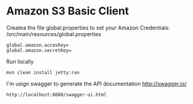 # Amazon S3 Basic Client

Createa the file global.properties to set your Amazon Credentials:
/src/main/resources/global.properties

```
global.amazon.accesKey=
global.amazon.secretKey=
```

Run locally
```
mvn clean install jetty:run
```

I'm usign swagger to generate the API documentation http://swagger.io/ 

```
http://localhost:8080/swagger-ui.html
```
